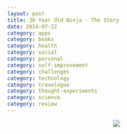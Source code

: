 ```yaml
---
layout: post
title: 30 Year Old Ninja - The Story
date: 2014-07-22
category: apps
category: books
category: health
category: social
category: personal
category: self-improvement
category: challenges
category: technology
category: travelogue
category: thought-experiments
category: science
category: review
---
```


<div style="text-align: center;">
<img src="{{site.img-url}}/Premkumar_Masilamani.jpg"/>
</div>


